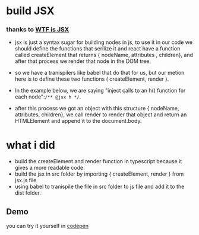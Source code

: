 # build JSX

### thanks to [WTF is JSX](https://jasonformat.com/wtf-is-jsx/#Transpilation)

- jsx is just a syntax sugar for building nodes in js, to use it in our code we should define the functions 
that serilize it and react have a function called createElement that returns
{ nodeName, attributes , children}, and after that process we render that node in the 
DOM tree.

- so we have a tranispilers like babel that do that for us, but our metion here is to
define these two functions ( createElement, render ).

- In the example below, we are saying "inject calls to an h() function for each node":```/** @jsx h */```.

- after this process we got an object with this structure { nodeName, attributes, children}, we call render to render 
that object and return an HTMLElement and append it to the document.body.

# what i did

- build the createElement and render function in typescript because it gives a more readable code.
- build the jsx in src folder by importing { createElement, render } from jsx.js file
- using babel to tranispile the file in src folder to js file and add it to the dist folder.

## Demo
you can try it yourself in [codepen](https://codepen.io/ALY-HUSSEIN/pen/vYbVarp)



